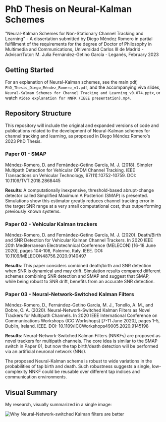 # PhD Thesis on Neural-Kalman Schemes

"Neural-Kalman Schemes for Non-Stationary Channel Tracking and Learning" - A dissertation submitted by Diego Méndez Romero in partial fulfillment of the requirements for the degree of Doctor of Philosophy in Multimedia and Communications, Universidad Carlos III de Madrid - Advisor/Tutor: M. Julia Fernández-Getino García - Leganés, February 2023

## Getting Started

For an explanation of Neural-Kalman schemes, see the main pdf, `PhD_Thesis_Diego_Méndez_Romero_v1.pdf`, and the accompanying viva slides, `Neural-Kalman Schemes for Channel Tracking and Learning_v0.074.pptx`, or watch `Video explanation for NNFK (IEEE presentation).mp4`.

## Repository Structure

This repository will include the original and expanded versions of code and publications related to the development of Neural-Kalman schemes for channel tracking and learning, as proposed in Diego Méndez Romero's 2023 PhD Thesis.

### Paper 01 - SMAP

Méndez-Romero, D. and Fernández-Getino García, M. J. (2018). Simpler Multipath Detection for Vehicular OFDM Channel Tracking. IEEE Transactions on Vehicular Technology,
67(11):10752-10759. DOI: 10.1109/TVT.2018.2868445

**Results**: A computationally inexpensive, threshold-based abrupt-change detector called Simplified Maximum A Posteriori (SMAP) is presented. Simulations show this estimator greatly reduces channel tracking error in the target SNR range at a very small computational cost, thus outperforming previously known systems.

### Paper 02 - Vehicular Kalman trackers

Méndez-Romero, D. and Fernández-Getino García, M. J. (2020). Death/Birth and SNR Detection for Vehicular Kalman Channel Trackers. In 2020 IEEE 20th Mediterranean Electrotechnical Conference (MELECON) [16-18 June 2020], pages 104-108, Palermo, Italy. IEEE. DOI: 10.1109/MELECON48756.2020.9140497

**Results**: This paper considers combined death/birth and SNR detection when SNR is dynamical and may drift. Simulation results compared different schemes combining SNR detection and SMAP and suggest that SMAP, while being robust to SNR drift, benefits from an accurate SNR detection.

### Paper 03 - Neural-Network-Switched Kalman Filters

Méndez-Romero, D., Fernández-Getino Garcia, M. J., Tonello, A. M., and Dobre, O. A. (2020). Neural-Network-Switched Kalman Filters as Novel Trackers for Multipath Channels. In 2020 IEEE International Conference on Communications Workshops (ICC Workshops) [7-11 June 2020], pages 1-5, Dublin, Ireland. IEEE.
DOI: 10.1109/ICCWorkshops49005.2020.9145198

**Results**: Neural-Network-Switched Kalman Filters (NNKFs) are proposed as novel trackers for multipath channels. The core idea is similar to the SMAP switch in Paper 01, but now the tap birth/death detection will be performed via an artificial neuronal network (NNs).

The proposed Neural-Kalman scheme is robust to wide variations in the probabilities of tap birth and death. Such robustness suggests a single, low-complexity NNKF could be reusable over different tap indices and communication environments.

## Visual Summary

My research, visually summarized in a single image:

![Why Neural-Network-switched Kalman filters are better](assets/Infograf%C3%ADa%20NNKF.jpg)

